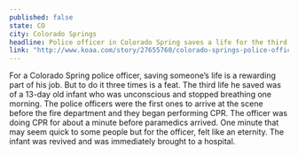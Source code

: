 ```yaml
---
published: false
state: CO
city: Colorado Springs
headline: Police officer in Colorado Spring saves a life for the third time
link: "http://www.koaa.com/story/27655760/colorado-springs-police-officer-saves-a-13-day-old-baby"
---
```


For a Colorado Spring police officer, saving someone’s life is a rewarding part of his job. But to do it three times is a feat. The third life he saved was of a 13-day old infant who was unconscious and stopped breathing one morning. The police officers were the first ones to arrive at the scene before the fire department and they began performing CPR. The officer was doing CPR for about a minute before paramedics arrived. One minute that may seem quick to some people but for the officer, felt like an eternity. The infant was revived and was immediately brought to a hospital. 